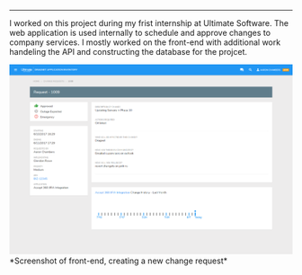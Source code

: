 
---
I worked on this project during my frist internship at Ultimate Software. The web application is used internally to schedule and approve changes to company services. I mostly worked on the front-end with additional work handeling the API and constructing the database for the projcet.

<img class="w-100 h-100 expandable img-fluid img-border" src="/static/images/cm2.0/Ultimate_site1.png">
*Screenshot of front-end, creating a new change request*